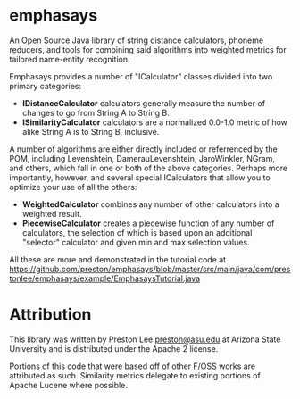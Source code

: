 emphasays
=========

An Open Source Java library of string distance calculators, phoneme reducers, and tools for combining said algorithms into weighted metrics for tailored name-entity recognition.

Emphasays provides a number of "ICalculator" classes divided into two primary categories:

- **IDistanceCalculator** calculators generally measure the number of changes to go from String A to String B. 
- **ISimilarityCalculator** calculators are a normalized 0.0-1.0 metric of how alike String A is to String B, inclusive.

A number of algorithms are either directly included or referrenced by the POM, including Levenshtein, DamerauLevenshtein, JaroWinkler, NGram, and others, which fall in one or both of the above categories. Perhaps more importantly, however, and several special ICalculators that allow you to optimize your use of all the others:

- **WeightedCalculator** combines any number of other calculators into a weighted result. 
- **PiecewiseCalculator** creates a piecewise function of any number of calculators, the selection of which is based upon an additional "selector" calculator and given min and max selection values.

All these are more and demonstrated in the tutorial code at https://github.com/preston/emphasays/blob/master/src/main/java/com/prestonlee/emphasays/example/EmphasaysTutorial.java


Attribution
========

This library was written by Preston Lee <preston@asu.edu> at Arizona State University and is distributed under the Apache 2 license.

Portions of this code that were based off of other F/OSS works are attributed as such. Similarity metrics delegate to existing portions of Apache Lucene where possible.

